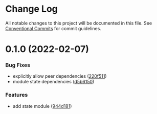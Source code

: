 # Change Log

All notable changes to this project will be documented in this file.
See [Conventional Commits](https://conventionalcommits.org) for commit guidelines.

# 0.1.0 (2022-02-07)


### Bug Fixes

* explicitly allow peer dependencies ([220f511](https://github.com/developer239/collection-angular/commit/220f51180c4f59fed09d5707201cfff0af23b1d4))
* module state dependencies ([d5b6150](https://github.com/developer239/collection-angular/commit/d5b6150e9df5f0802d77a4aaf4ed4320d9ff4bf3))


### Features

* add state module ([944d181](https://github.com/developer239/collection-angular/commit/944d181249b32fbda5dd24d77a746be7b98e4e7f))
